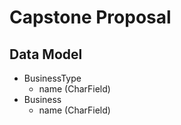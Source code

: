 

# Capstone Proposal


## Data Model

- BusinessType
  - name (CharField)
- Business
  - name (CharField)




